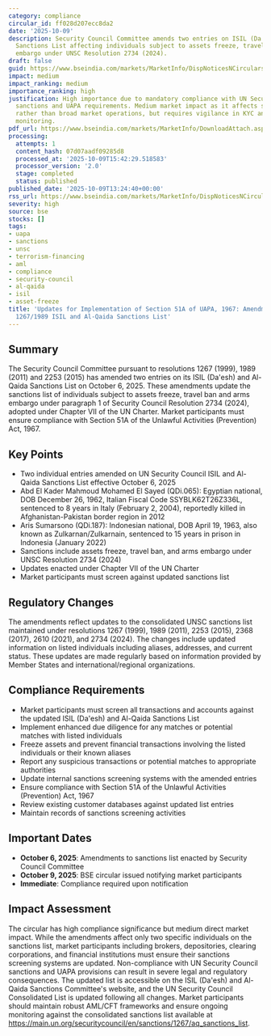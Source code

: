 ```yaml
---
category: compliance
circular_id: ff028d207ecc8da2
date: '2025-10-09'
description: Security Council Committee amends two entries on ISIL (Da'esh) and Al-Qaida
  Sanctions List affecting individuals subject to assets freeze, travel ban and arms
  embargo under UNSC Resolution 2734 (2024).
draft: false
guid: https://www.bseindia.com/markets/MarketInfo/DispNoticesNCirculars.aspx?Noticeid={46412300-17C7-4A2E-A864-7448EC57DC76}&noticeno=20251009-54&dt=10/09/2025&icount=54&totcount=64&flag=0
impact: medium
impact_ranking: medium
importance_ranking: high
justification: High importance due to mandatory compliance with UN Security Council
  sanctions and UAPA requirements. Medium market impact as it affects specific individuals
  rather than broad market operations, but requires vigilance in KYC and transaction
  monitoring.
pdf_url: https://www.bseindia.com/markets/MarketInfo/DownloadAttach.aspx?id=20251009-54&attachedId=26270bea-5a77-441b-b326-3317e1ab553f
processing:
  attempts: 1
  content_hash: 07d07aadf09285d8
  processed_at: '2025-10-09T15:42:29.518583'
  processor_version: '2.0'
  stage: completed
  status: published
published_date: '2025-10-09T13:24:40+00:00'
rss_url: https://www.bseindia.com/markets/MarketInfo/DispNoticesNCirculars.aspx?Noticeid={46412300-17C7-4A2E-A864-7448EC57DC76}&noticeno=20251009-54&dt=10/09/2025&icount=54&totcount=64&flag=0
severity: high
source: bse
stocks: []
tags:
- uapa
- sanctions
- unsc
- terrorism-financing
- aml
- compliance
- security-council
- al-qaida
- isil
- asset-freeze
title: 'Updates for Implementation of Section 51A of UAPA, 1967: Amendments to UNSC''s
  1267/1989 ISIL and Al-Qaida Sanctions List'
---
```


## Summary

The Security Council Committee pursuant to resolutions 1267 (1999), 1989 (2011) and 2253 (2015) has amended two entries on its ISIL (Da'esh) and Al-Qaida Sanctions List on October 6, 2025. These amendments update the sanctions list of individuals subject to assets freeze, travel ban and arms embargo under paragraph 1 of Security Council Resolution 2734 (2024), adopted under Chapter VII of the UN Charter. Market participants must ensure compliance with Section 51A of the Unlawful Activities (Prevention) Act, 1967.

## Key Points

- Two individual entries amended on UN Security Council ISIL and Al-Qaida Sanctions List effective October 6, 2025
- Abd El Kader Mahmoud Mohamed El Sayed (QDi.065): Egyptian national, DOB December 26, 1962, Italian Fiscal Code SSYBLK62T26Z336L, sentenced to 8 years in Italy (February 2, 2004), reportedly killed in Afghanistan-Pakistan border region in 2012
- Aris Sumarsono (QDi.187): Indonesian national, DOB April 19, 1963, also known as Zulkarnan/Zulkarnain, sentenced to 15 years in prison in Indonesia (January 2022)
- Sanctions include assets freeze, travel ban, and arms embargo under UNSC Resolution 2734 (2024)
- Updates enacted under Chapter VII of the UN Charter
- Market participants must screen against updated sanctions list

## Regulatory Changes

The amendments reflect updates to the consolidated UNSC sanctions list maintained under resolutions 1267 (1999), 1989 (2011), 2253 (2015), 2368 (2017), 2610 (2021), and 2734 (2024). The changes include updated information on listed individuals including aliases, addresses, and current status. These updates are made regularly based on information provided by Member States and international/regional organizations.

## Compliance Requirements

- Market participants must screen all transactions and accounts against the updated ISIL (Da'esh) and Al-Qaida Sanctions List
- Implement enhanced due diligence for any matches or potential matches with listed individuals
- Freeze assets and prevent financial transactions involving the listed individuals or their known aliases
- Report any suspicious transactions or potential matches to appropriate authorities
- Update internal sanctions screening systems with the amended entries
- Ensure compliance with Section 51A of the Unlawful Activities (Prevention) Act, 1967
- Review existing customer databases against updated list entries
- Maintain records of sanctions screening activities

## Important Dates

- **October 6, 2025**: Amendments to sanctions list enacted by Security Council Committee
- **October 9, 2025**: BSE circular issued notifying market participants
- **Immediate**: Compliance required upon notification

## Impact Assessment

The circular has high compliance significance but medium direct market impact. While the amendments affect only two specific individuals on the sanctions list, market participants including brokers, depositories, clearing corporations, and financial institutions must ensure their sanctions screening systems are updated. Non-compliance with UN Security Council sanctions and UAPA provisions can result in severe legal and regulatory consequences. The updated list is accessible on the ISIL (Da'esh) and Al-Qaida Sanctions Committee's website, and the UN Security Council Consolidated List is updated following all changes. Market participants should maintain robust AML/CFT frameworks and ensure ongoing monitoring against the consolidated sanctions list available at https://main.un.org/securitycouncil/en/sanctions/1267/aq_sanctions_list.